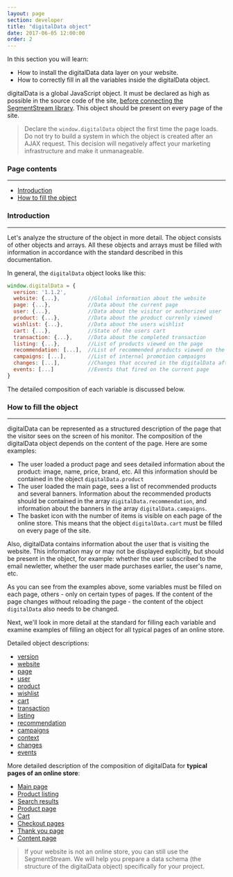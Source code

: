 ```yaml
---
layout: page
section: developer
title: "digitalData object"
date: 2017-06-05 12:00:00
order: 2
---
```


In this section you will learn:
* How to install the digitalData data layer on your website.
* How to correctly fill in all the variables inside the digitalData object.

digitalData is a global JavaScript object. It must be declared as high as possible in the source code of the site, [before connecting the SegmentStream library](/for-developer/snippet). This object should be present on every page of the site.

> Declare the `window.digitalData` object the first time the page loads. Do not try to build a system in which the object is created after an AJAX request. This decision will negatively affect your marketing infrastructure and make it unmanageable.

### Page contents
------
<ul class="page-navigation">
  <li><a href="#introduction">Introduction</a></li>
  <li><a href="#howToFill">How to fill the object</a></li>
</ul>

### <a name="introduction"></a>Introduction
------
Let's analyze the structure of the object in more detail. The object consists of other objects and arrays. All these objects and arrays must be filled with information in accordance with the standard described in this documentation.

In general, the `digitalData` object looks like this:

```javascript
window.digitalData = {
  version: '1.1.2',
  website: {...},         //Global information about the website
  page: {...},            //Data about the current page
  user: {...},            //Data about the visitor or authorized user
  product: {...},         //Data about the product currenly viewed
  wishlist: {...},        //Data about the users wishlist
  cart: {...},            //State of the users cart
  transaction: {...},     //Data about the completed transaction
  listing: {...},         //List of products viewed on the page
  recommendation: [...],  //List of recommended products viewed on the page
  campaigns: [...],       //List of internal promotion campaigns
  changes: [...],         //Changes that occured in the digitalData after it's initialization
  events: [...]           //Events that fired on the current page
}
```

The detailed composition of each variable is discussed below.

### <a name="howToFill"></a>How to fill the object
------
digitalData can be represented as a structured description of the page that the visitor sees on the screen of his monitor. The composition of the digitalData object depends on the content of the page. Here are some examples:
 - The user loaded a product page and sees detailed information about the product: image, name, price, brand, etc. All this information should be contained in the object `digitalData.product`
 - The user loaded the main page, sees a list of recommended products and several banners. Information about the recommended products should be contained in the array `digitalData.recommendation`, and information about the banners in the array `digitalData.campaigns`.
 - The basket icon with the number of items is visible on each page of the online store. This means that the object `digitalData.cart` must be filled on every page of the site.

Also, digitalData contains information about the user that is visiting the website. This information may or may not be displayed explicitly, but should be present in the object, for example: whether the user subscribed to the email newletter, whether the user made purchases earlier, the user's name, etc.

As you can see from the examples above, some variables must be filled on each page, others - only on certain types of pages. If the content of the page changes without reloading the page - the content of the object `digitalData` also needs to be changed.

Next, we'll look in more detail at the standard for filling each variable and examine examples of filling an object for all typical pages of an online store.

Detailed object descriptions:
 - [version](/digitaldata/standard-version)
 - [website](/digitaldata/website)
 - [page](/digitaldata/page)
 - [user](/digitaldata/user)
 - [product](/digitaldata/product)
 - [wishlist](/digitaldata/wishlist)
 - [cart](/digitaldata/cart)
 - [transaction](/digitaldata/transaction)
 - [listing](/digitaldata/listing)
 - [recommendation](/digitaldata/recommendation)
 - [campaigns](/digitaldata/campaigns)
 - [context](/digitaldata/context)
 - [changes](/digitaldata/changes)
 - [events](/digitaldata/events)

More detailed description of the composition of digitalData for **typical pages of an online store**:
 - [Main page](/ecommerce/main-page)
 - [Product listing](/ecommerce/listing)
 - [Search results](/ecommerce/search)
 - [Product page](/ecommerce/product)
 - [Cart](/ecommerce/cart)
 - [Checkout pages](/ecommerce/checkout)
 - [Thank you page](/ecommerce/transaction)
 - [Content page](/ecommerce/content)

 >If your website is not an online store, you can still use the SegmentStream. We will help you prepare a data schema (the structure of the digitalData object) specifically for your project.

